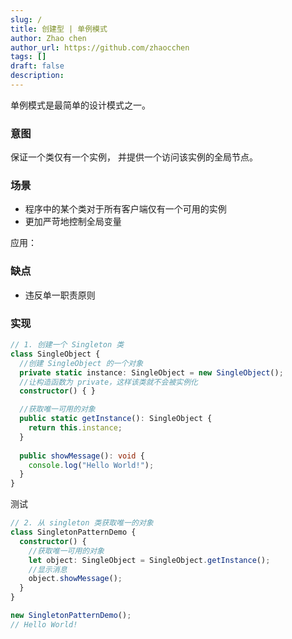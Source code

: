 ```yaml
---
slug: /
title: 创建型 | 单例模式
author: Zhao chen
author_url: https://github.com/zhaocchen
tags: []
draft: false
description: 
---
```


单例模式是最简单的设计模式之一。

### 意图

保证一个类仅有一个实例， 并提供一个访问该实例的全局节点。

### 场景

- 程序中的某个类对于所有客户端仅有一个可用的实例
- 更加严苛地控制全局变量

应用：

### 缺点

- 违反单一职责原则

### 实现

```typescript
// 1. 创建一个 Singleton 类
class SingleObject {
  //创建 SingleObject 的一个对象
  private static instance: SingleObject = new SingleObject();
  //让构造函数为 private，这样该类就不会被实例化
  constructor() { }

  //获取唯一可用的对象
  public static getInstance(): SingleObject {
    return this.instance;
  }
  
  public showMessage(): void {
    console.log("Hello World!");
  }
}
```

测试

```ts
// 2. 从 singleton 类获取唯一的对象
class SingletonPatternDemo {
  constructor() {
    //获取唯一可用的对象
    let object: SingleObject = SingleObject.getInstance();
    //显示消息
    object.showMessage();
  }
}

new SingletonPatternDemo();
// Hello World!
```
